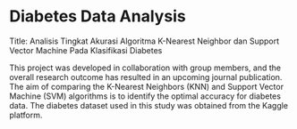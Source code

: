 # Diabetes Data Analysis
Title: Analisis Tingkat Akurasi Algoritma K-Nearest Neighbor dan Support Vector Machine Pada Klasifikasi Diabetes 

This project was developed in collaboration with group members, and the overall research outcome has resulted in an upcoming journal publication. The aim of comparing the K-Nearest Neighbors (KNN) and Support Vector Machine (SVM) algorithms is to identify the optimal accuracy for diabetes data. The diabetes dataset used in this study was obtained from the Kaggle platform.
